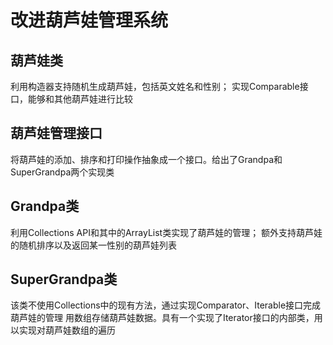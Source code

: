 # 改进葫芦娃管理系统
## 葫芦娃类
利用构造器支持随机生成葫芦娃，包括英文姓名和性别； 
实现Comparable接口，能够和其他葫芦娃进行比较 
## 葫芦娃管理接口
将葫芦娃的添加、排序和打印操作抽象成一个接口。给出了Grandpa和SuperGrandpa两个实现类 
## Grandpa类
利用Collections API和其中的ArrayList类实现了葫芦娃的管理； 
额外支持葫芦娃的随机排序以及返回某一性别的葫芦娃列表 
## SuperGrandpa类
该类不使用Collections中的现有方法，通过实现Comparator、Iterable接口完成葫芦娃的管理 
用数组存储葫芦娃数据。具有一个实现了Iterator接口的内部类，用以实现对葫芦娃数组的遍历
